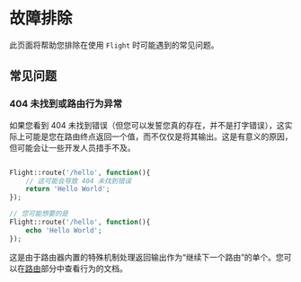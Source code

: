 # 故障排除

此页面将帮助您排除在使用 `Flight` 时可能遇到的常见问题。

## 常见问题

### 404 未找到或路由行为异常

如果您看到 404 未找到错误（但您可以发誓您真的存在，并不是打字错误），这实际上可能是您在路由终点返回一个值，而不仅仅是将其输出。这是有意义的原因，但可能会让一些开发人员措手不及。

```php

Flight::route('/hello', function(){
	// 这可能会导致 404 未找到错误
	return 'Hello World';
});

// 您可能想要的是
Flight::route('/hello', function(){
	echo 'Hello World';
});

```

这是由于路由器内置的特殊机制处理返回输出作为“继续下一个路由”的单个。您可以在[路由](/learn/routing#passing)部分中查看行为的文档。